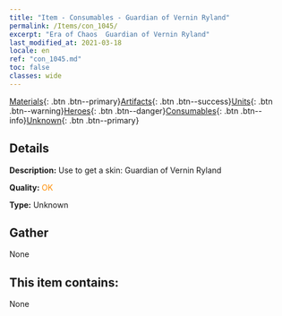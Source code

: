 ```yaml
---
title: "Item - Consumables - Guardian of Vernin Ryland"
permalink: /Items/con_1045/
excerpt: "Era of Chaos  Guardian of Vernin Ryland"
last_modified_at: 2021-03-18
locale: en
ref: "con_1045.md"
toc: false
classes: wide
---
```

 [Materials](/Items/){: .btn .btn--primary}[Artifacts](/Items/Artifacts/){: .btn .btn--success}[Units](/Items/Units/){: .btn .btn--warning}[Heroes](/Items/Heroes/){: .btn .btn--danger}[Consumables](/Items/Consumables/){: .btn .btn--info}[Unknown](/Items/Unknown/){: .btn .btn--primary}

## Details
 **Description:** Use to get a skin: Guardian of Vernin Ryland

 **Quality:** <span style="color: #FF8C00">OK</span>

 **Type:** Unknown

## Gather

  None

## This item contains:

  None

